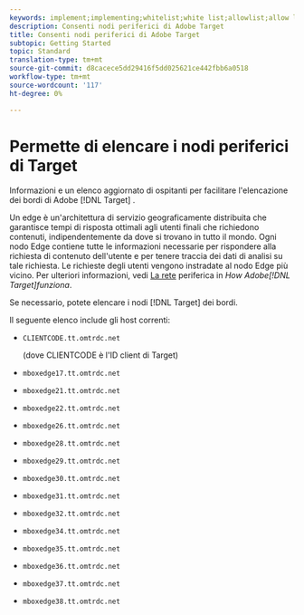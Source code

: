 ```yaml
---
keywords: implement;implementing;whitelist;white list;allowlist;allow list;edge;edges
description: Consenti nodi periferici di Adobe Target
title: Consenti nodi periferici di Adobe Target
subtopic: Getting Started
topic: Standard
translation-type: tm+mt
source-git-commit: d8cacece5dd29416f5dd025621ce442fbb6a0518
workflow-type: tm+mt
source-wordcount: '117'
ht-degree: 0%

---
```



# Permette di elencare i nodi periferici di Target

Informazioni e un elenco aggiornato di ospitanti per facilitare l&#39;elencazione dei bordi di Adobe [!DNL Target] .

Un edge è un&#39;architettura di servizio geograficamente distribuita che garantisce tempi di risposta ottimali agli utenti finali che richiedono contenuti, indipendentemente da dove si trovano in tutto il mondo. Ogni nodo Edge contiene tutte le informazioni necessarie per rispondere alla richiesta di contenuto dell&#39;utente e per tenere traccia dei dati di analisi su tale richiesta. Le richieste degli utenti vengono instradate al nodo Edge più vicino. Per ulteriori informazioni, vedi [La rete](/help/c-intro/how-target-works.md#concept_0AE2ED8E9DE64288A8B30FCBF1040934) periferica in *How Adobe[!DNL Target]funziona*.

Se necessario, potete elencare i nodi [!DNL Target] dei bordi.

Il seguente elenco include gli host correnti:

* `CLIENTCODE.tt.omtrdc.net`

   (dove CLIENTCODE è l&#39;ID client di Target)

* `mboxedge17.tt.omtrdc.net`
* `mboxedge21.tt.omtrdc.net`
* `mboxedge22.tt.omtrdc.net`
* `mboxedge26.tt.omtrdc.net`
* `mboxedge28.tt.omtrdc.net`
* `mboxedge29.tt.omtrdc.net`
* `mboxedge30.tt.omtrdc.net`
* `mboxedge31.tt.omtrdc.net`
* `mboxedge32.tt.omtrdc.net`
* `mboxedge34.tt.omtrdc.net`
* `mboxedge35.tt.omtrdc.net`
* `mboxedge36.tt.omtrdc.net`
* `mboxedge37.tt.omtrdc.net`
* `mboxedge38.tt.omtrdc.net`